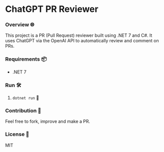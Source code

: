 # ChatGPT PR Reviewer
### Overview 🌐
This project is a PR (Pull Request) reviewer built using .NET 7 and C#. It uses ChatGPT via the OpenAI API to automatically review and comment on PRs.

### Requirements 📦
- .NET 7

### Run 🛠
1. `dotnet run` 🚀 

### Contribution 👥
Feel free to fork, improve and make a PR.

### License 📄
MIT
